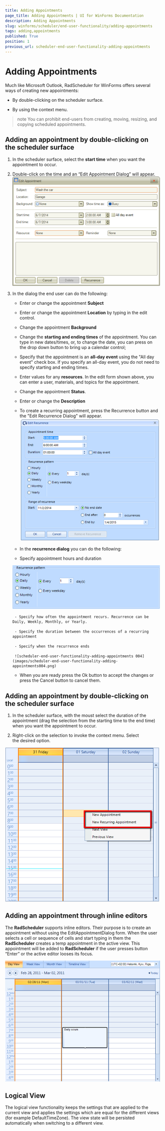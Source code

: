```yaml
---
title: Adding Appointments
page_title: Adding Appointments | UI for WinForms Documentation
description: Adding Appointments
slug: winforms/scheduler/end-user-functionality/adding-appointments
tags: adding,appointments
published: True
position: 1
previous_url: scheduler-end-user-functionality-adding-appointments
---
```


# Adding Appointments

Much like Microsoft Outlook, RadScheduler for WinForms offers several ways of creating new appointments:

* By double-clicking on the scheduler surface.

* By using the context menu.

>note You can prohibit end-users from creating, moving, resizing, and copying scheduled appointments.
>


## Adding an appointment by double-clicking on the scheduler surface

1. In the scheduler surface, select the __start time__ when you want the appointment to occur.
            

1. Double-click on the time and an “Edit Appointment Dialog” will appear. 
    ![scheduler-end-user-functionality-adding-appointments 001](images/scheduler-end-user-functionality-adding-appointments001.png)

1. In the dialog the end user can do the following:

    - Enter or change the appointment __Subject__

    - Enter or change the appointment __Location__ by typing in the edit control.
                    

    - Change the appointment __Background__

    - Change the __starting and ending times__ of the appointment. You can type in new dates/times, or, to change the date, you can press on the drop down button to bring up a calendar control;
                    

    - Specify that the appointment is an __all-day event__ using the "All day event" check box. If you specify an all-day event, you do not need to specify starting and ending times.
                    

    - Enter values for any __resources__. In the edit form shown above, you can enter a user, materials, and topics for the appointment.
                    

    - Change the appointment __Status__.
                    

    - Enter or change the __Description__

    - To create a recurring appointment, press the Recurrence button and the "Edit Recurrence Dialog" will appear.
       ![scheduler-end-user-functionality-adding-appointments 002](images/scheduler-end-user-functionality-adding-appointments002.png)

    - In the __recurrence dialog__ you can do the following:

    - Specify appointment hours and duration
     
	![scheduler-end-user-functionality-adding-appointments 003](images/scheduler-end-user-functionality-adding-appointments003.png)

    	- Specify how often the appointment recurs. Recurrence can be Daily, Weekly, Monthly, or Yearly.

    	- Specify the duration between the occurrences of a recurring appointment

    	- Specify when the recurrence ends
    	
        ![scheduler-end-user-functionality-adding-appointments 004](images/scheduler-end-user-functionality-adding-appointments004.png)

    - When you are ready press the Ok button to accept the changes or press the Cancel button to cancel them.

## Adding an appointment by double-clicking on the scheduler surface

1. In the scheduler surface, with the moust select the duration of the appointment (drag the selection from the starting time to the end time) when you want the appointment to occur.

1. Right-click on the selection to invoke the context menu. Select the desired option.

![scheduler-end-user-functionality-adding-appointments 006](images/scheduler-end-user-functionality-adding-appointments006.png)

## Adding an appointment through inline editors

The __RadScheduler__ supports inline editors. Their purpose is to create an appointment without using the EditAppointmentDialog form. When the user selects a cell or sequence of cells and start typing in them the __RadScheduler__ creates a temp appointment in the active view. This appointment will be added to __RadScheduler__ if the user presses button “Enter” or the active editor looses its focus.

![scheduler-end-user-functionality-adding-appoingments 005](images/scheduler-end-user-functionality-adding-appoingments005.png)

## Logical View

The logical view functionality keeps the settings that are applied to the current view and applies the settings which are equal for the different views (for example DefaultTimeZone). The view state will be persisted automatically when switching to a different view.
        
